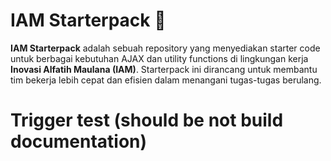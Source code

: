 # IAM Starterpack 🚀

**IAM Starterpack** adalah sebuah repository yang menyediakan starter code untuk berbagai kebutuhan AJAX dan utility functions di lingkungan kerja **Inovasi Alfatih Maulana (IAM)**. Starterpack ini dirancang untuk membantu tim bekerja lebih cepat dan efisien dalam menangani tugas-tugas berulang.

# Trigger test (should be not build documentation)
